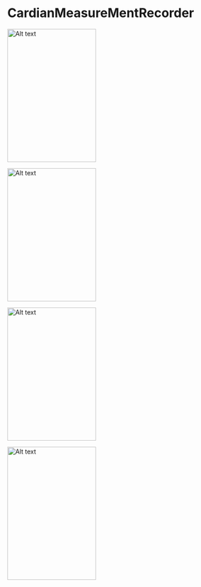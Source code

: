 # CardianMeasureMentRecorder



<img
  src="https://user-images.githubusercontent.com/55269298/177011706-f8dc5c14-17cf-41af-b596-a8feac4a3121.jpg"
  alt="Alt text"
  title="Optional title"
  style="position:flex display: inline-block; margin: 0 auto; height:300px; width:200px">
  
  <img
  src="https://user-images.githubusercontent.com/55269298/177011772-3af364d9-31ce-4612-bcc2-2ac1e16e84a5.jpg"
  alt="Alt text"
  title="Optional title"
  style="position:flex display: inline-block; margin: 0 auto; height:300px; width:200px">
  
  
  <img
  src="https://user-images.githubusercontent.com/55269298/177011790-b9fe79c9-a9c6-4f05-8ee6-d23f962c009b.jpg"
  alt="Alt text"
  title="Optional title"
  style="position:flex display: inline-block; margin: 0 auto; height:300px; width:200px">
  
  <img
  src="https://user-images.githubusercontent.com/55269298/177011818-14bb046b-5fe3-447f-9155-9e5a61bbc81c.jpg"
  alt="Alt text"
  title="Optional title"
  style="position:flex display: inline-block; margin: 0 auto; height:300px; width:200px">
  
 
